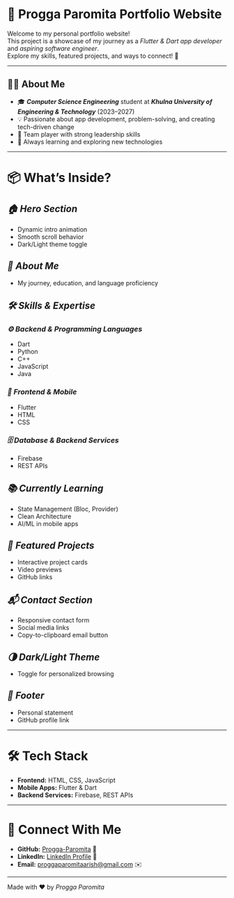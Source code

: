 # 🚀 Progga Paromita Portfolio Website

Welcome to my personal portfolio website!  
This project is a showcase of my journey as a *Flutter & Dart app developer* and *aspiring software engineer*.  
Explore my skills, featured projects, and ways to connect! 🌟

---

## 👩‍💻 About Me

* 🎓 ***Computer Science Engineering*** student at ***Khulna University of Engineering & Technology*** (2023–2027)  
* 💡 Passionate about app development, problem-solving, and creating tech-driven change  
* 🤝 Team player with strong leadership skills  
* 🌱 Always learning and exploring new technologies  

---

# 📦 What’s Inside?

## *🏠 Hero Section*
* Dynamic intro animation  
* Smooth scroll behavior  
* Dark/Light theme toggle  

## *👤 About Me*
* My journey, education, and language proficiency

## *🛠️ Skills & Expertise*

### *⚙️ Backend & Programming Languages*
* Dart
* Python
* C++
* JavaScript
* Java  

### *📱 Frontend & Mobile*
* Flutter
* HTML
* CSS  

### *🗄️ Database & Backend Services*
* Firebase
* REST APIs  

## *📚 Currently Learning*
* State Management (Bloc, Provider)  
* Clean Architecture  
* AI/ML in mobile apps  

## *🚀 Featured Projects*
* Interactive project cards  
* Video previews  
* GitHub links  

## *📬 Contact Section*
* Responsive contact form  
* Social media links  
* Copy-to-clipboard email button  

## *🌗 Dark/Light Theme*
* Toggle for personalized browsing

## *🦾 Footer*
* Personal statement  
* GitHub profile link  

---

# 🛠️ Tech Stack

* **Frontend:** HTML, CSS, JavaScript  
* **Mobile Apps:** Flutter & Dart  
* **Backend Services:** Firebase, REST APIs  

---

# 🤝 Connect With Me

* **GitHub:** [Progga-Paromita](https://github.com/Progga-Paromita) 🐙  
* **LinkedIn:** [LinkedIn Profile](https://linkedin.com/in/your-profile) 💼  
* **Email:** proggaparomitaarish@gmail.com ✉️  

---

Made with ❤️ by *Progga Paromita*
